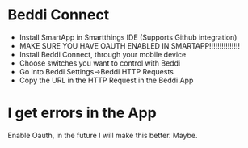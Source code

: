 # Beddi Connect

* Install SmartApp in Smartthings IDE (Supports Github integration)
* MAKE SURE YOU HAVE OAUTH ENABLED IN SMARTAPP!!!!!!!!!!!!!!!
* Install Beddi Connect, through your mobile device
* Choose switches you want to control with Beddi
* Go into Beddi Settings->Beddi HTTP Requests
* Copy the URL in the HTTP Request in the Beddi App


# I get errors in the App
  Enable Oauth, in the future I will make this better. Maybe.
